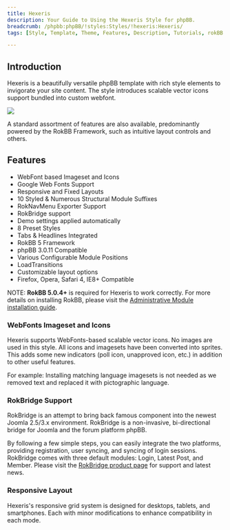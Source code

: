 ```yaml
---
title: Hexeris
description: Your Guide to Using the Hexeris Style for phpBB.
breadcrumb: /phpbb:phpBB/!styles:Styles/!hexeris:Hexeris/
tags: [Style, Template, Theme, Features, Description, Tutorials, rokBB 5]

---
```


Introduction
-----

Hexeris is a beautifully versatile phpBB template with rich style elements to invigorate your site content. The style introduces scalable vector icons support bundled into custom webfont. 

![][style]

A standard assortment of features are also available, predominantly powered by the RokBB Framework, such as intuitive layout controls and others.

Features
-----

* WebFont based Imageset and Icons
* Google Web Fonts Support
* Responsive and Fixed Layouts
* 10 Styled & Numerous Structural Module Suffixes
* RokNavMenu Exporter Support
* RokBridge support
* Demo settings applied automatically
* 8 Preset Styles
* Tabs & Headlines Integrated
* RokBB 5 Framework
* phpBB 3.0.11 Compatible
* Various Configurable Module Positions
* LoadTransitions
* Customizable layout options
* Firefox, Opera, Safari 4, IE8+ Compatible

NOTE: **RokBB 5.0.4+** is required for Hexeris to work correctly. For more details on installing RokBB, please visit the [Administrative Module installation guide][adminguide].

### WebFonts Imageset and Icons

Hexeris supports WebFonts-based scalable vector icons. No images are used in this style. All icons and imagesets have been converted into sprites. This adds some new indicators (poll icon, unapproved icon, etc.) in addition to other useful features. 

For example: Installing matching language imagesets is not needed as we removed text and replaced it with pictographic language.

### RokBridge Support

RokBridge is an attempt to bring back famous component into the newest Joomla 2.5/3.x environment. RokBridge is a non-invasive, bi-directional bridge for Joomla and the forum platform phpBB. 

By following a few simple steps, you can easily integrate the two platforms, providing registration, user syncing, and syncing of login sessions. RokBridge comes with three default modules: Login, Latest Post, and Member. Please visit the [RokBridge product page][rokbridge] for support and latest news.

### Responsive Layout

Hexeris's responsive grid system is designed for desktops, tablets, and smartphones. Each with minor modifications to enhance compatibility in each mode.

[adminguide]: ../../start/styles.md#installing-administrative-modules
[style]: assets/hexeris.jpeg
[rokbridge]: http://www.rockettheme.com/extensions-joomla/rokbridge